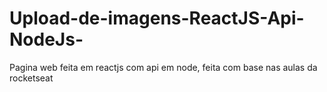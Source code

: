 # Upload-de-imagens-ReactJS-Api-NodeJs-
Pagina web feita em reactjs com api em node, feita com base nas aulas da rocketseat

